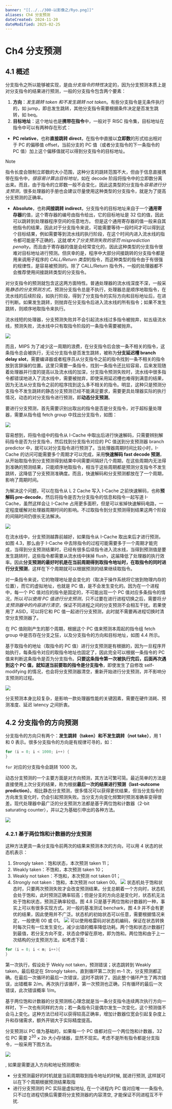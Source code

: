 ```yaml
---
banner: "[[../../300-以影像之/Ryo.png]]"
aliases: Ch4 分支预测
dateCreated: 2024-11-20
dateModified: 2025-02-25
---
```

# Ch4 分支预测

## 4.1 概述

分支指令之所以能够被实现，是由*分支指令的特性*决定的，因为分支预测本质上是对分支指令的结果进行预测，一般的分支指令包含两个要素：

1. **方向**：*发生跳转 taken 和不发生跳转 not taken*。有些分支指令是无条件执行的，如 jump，即总发生跳转，其他分支指令需要根据条件决定是否发生跳转，如 beq。
2. **目标地址**：这个地址也是**携带在指令**中，一般对于 RISC 指令集，目标地址在指令中可以有两种存在形式：
- **PC relative**，也称**直接跳转 direct**，在指令中直接以**立即数**的形式给出相对于 PC 的偏移值 offset，当前分支的 PC 值（或者分支指令的下一条指令的 PC 值）加上这个偏移值就可以得到分支指令的目标地址。

> [!note]
指令长度会限制立即数的大小范围，这种分支的跳转范围不大，但由于信息直接携带在指令中，*很容易计算出目标地址*，如在 decode 阶段将指令中的立即数分离出来。而且，由于指令的立即数一般不会变化，因此这类型的分支指令*容易进行分支预测*，很多处理器的手册也会建议尽量使用这种类型的分支指令，就是为了提高分支预测的正确率。

 - **Absolute**，也称**间接跳转 indirect**，分支指令的目标地址来自于一个**通用寄存器**的值，这个寄存器的编号由指令给出，它的目标地址是 32 位的值，因此可以跳转到处理器程序空间的任意地方。
但是这个通用寄存器的值一般来自其他指令的结果，因此对于分支指令来说，可能需要等待一段时间才可以得到这个目标结果，例如需要等到流水线的执行阶段，在这个时间内进入流水线的指令都可能是不正确的，这就*增大了分支预测失败的惩罚 misprediction penalty*。而且由于寄存器的值是会经常变化的，因此这种类型的分支指令很难对目标地址进行预测。但庆幸的是，程序中大部分间接跳转的分支指令都是用来调用子程序的 *CALL/Return 类型*的指令，而这种类型的指令由于有很强的规律性，是容易被预测的。除了 CALL/Return 指令外，一般的处理器都不会推荐使用间接跳转类型的分支指令。

对分支指令的预测就包含这这两方面特性。普通处理器的流水线深度不深，一般采用*静态的分支预测方式*，预测分支指令总是不执行，处理器总是顺序地取指令，在流水线的后续阶段，如执行阶段，得到了分支指令的实际方向和目标地址后，在进行判断。如果发生跳转，则抛弃在分支指令后进入流水线的所有指令；如果不发生跳转，则顺序地取指令来执行。

流水线短的处理器，分支预测失败并不会引起流水线过多指令被抛弃，如五级流水线，预测失败，流水线中只有取指令阶段的一条指令需要被抛弃。

![](assets/ch4%20分支预测/MIPS五级分支指令.png)

而且，MIPS 为了减少这一周期的浪费，在分支指令后会放一条不相关的指令，这条指令总会被执行，无论分支指令是否发生跳转，被称为**分支延迟槽 branch delay slot**，需要编译器或者程序员从分支指令之前的指令找到一条不相关的指令放到言辞操的位置。这里只需要一条指令，找到一条指令还比较容易，后来发现随着处理器并行度的提高以及流水线的加深，分支指令预测失败时，流水线中很多指令都错误地进入了流水线中，需要被抛弃，即使采用延迟槽也难得到满意的结果，因为无法从分支指令之前的程序找到这么多不相关的指令。明显，这种只是预测分支指令不发生跳转的静态分支预测已经不能满足要求，需要更具处理器实际的执行情况，动态的对分支指令进行预测，即**动态分支预测**。

要进行分支预测，首先需要识别出取出的指令是否是分支指令，对于超标量处理器，需要从指令组 fetch group 中找出分支指令，如图：

![](assets/ch4%20分支预测/识别分支指令.png)

容易想到，将指令组中的指令从 I-Cache 中取出后进行快速解码，只需要辨别解码指令是否为分支指令，然后找到分支指令对应的 PC 值送到分支预测器 branch predictor 中，就可以对分支指令进行预测了。当处理器周期时间比较小时，I-Cache 的访问可能需要多个周期才可以完成，采用**快速解码 fast decode 预测**，从开始取指令到分支预测得到结果中间需要间隔好几个周期，在这些周期内无法得到准确的预测结果，只能顺序地取指令，相当于这些周期都是预测分支指令不发生跳转，这降低了分支预测准确度。而且，快速解码和分支预测都放在了一个周期，影响了周期时间。

为解决这个问题，可以在指令从 L 2 Cache 写入 I-Cache 之前快速解码，也称**预解码 pre-decode**，然后将指令是否为分支指令的信息和指令一起写道 I-Cache，虽然这样会让 I-Cache 占用更多面积，但是可以省掉快速解码电路，一定程度缓解对处理器周期时间的影响。不过取指令到分支预测得到结果这两个阶段的间隔时间仍很长无法解决。

![](assets/ch4%20分支预测/快速解码识别.png)

在流水线中，分支预测越靠前越好，如果指令从 I-Cache 取出来后才进行预测，如图 4.3，那么由于 I-Cache 中去除指令的过程可能需要多于一个周期才能完成，当得到分支预测结果时，已经有很多后续指令进入流水线，当得到预测值是要发生跳转时，这些指令都需要从流水线中抹掉 flush，这届降低了处理器的执行效率。因此**分支预测的最好时机是在当前周期得到取指令地址时，在取指令的同时进行分支预测**，这样在下个周期就可以根据预测的结果继续取指令。

对一条指令来说，它的物理地址是会变化的（取决于操作系统将它放到物理内存的位置），而它的虚拟地址，也就是 PC 值，是不会发生变化的。因为在一个进程中，每一个 PC 值对应的指令是固定的，不可能出现一个 PC 值对应多条指令的情况，所以*可以使用 PC 值进行分支预测*，只不过要在进行进程切换之后，需要将*分支预测器中的内容进行清空*，保证不同进程之间的分支预测不会相互干扰。若果使用了 ASID，可以将它和 PC 值一起进行分支预测，此时就不需要再进程切换时清空分支预测器了。

在 PC 值刚刚产生的那个周期，根据这个 PC 值来预测本周起的指令组 fetch group 中是否存在分支之狂，以及分支指令的方向和目标地址，如图 4.4 所示。

基于取指令的地址（取指令的 PC 值）进行分支预测是有根据的，因为一旦程序开始执行，每条指令对应的取指令地址也固定了，因此完全可以根据一条指令的 PC 值来判断这条指令是否为分支指令。**只要这条指令第一次被执行完后，后面再次遇到这个 PC 值，就知道当前要取的指令是分支指令**，即使发生了自修改 self-modifying 的情况，也会将分支预测器清空，重新开始进行分支预测，并不影响分支预测的过程。

![](assets/ch4%20分支预测/根据PC值辨别分支指令.png)

分支预测本身比较复杂，是影响一款处理器性能的关键因素，需要在硬件消耗、预测准度、延迟 latency 之间折衷。

## 4.2 分支指令的方向预测

分支指令的方向只有两个：**发生跳转（taken）和不发生跳转（not take）**，用 1 和 0 表示。很多分支指令的方向是有规律可寻的，如：

```c
for (i = 0; i < 1000; i++) {
}
```

`for` 对应的分支指令会跳转 1000 次。

动态分支预测的一个主要方面是对方向预测，其方法可繁可简。最近简单的方法是直接使用上次分支的结果，称为根据**最后一次的结果进行预测（last-outcome prediction）**。相比静态分支预测，很多情况可以获得更优结果，但当分支指令的方向发生变化时，仍会引起预测失败。当分支方向变化频繁时预测准确率变得很差。现代处理器中最广泛的分支预测方法都是基于两位饱和计数器（2-bit saturating counter），并以之为基础引申出的各种方法。

![](assets/ch4%20分支预测/最后次结果.png)

### 4.2.1 基于两位饱和计数器的分支预测

这种方法更具一条分支指令前两次的结果来预测本次的方向，可以用 4 状态的状态机表示：

1. Strongly taken：饱和状态，本次预测 taken 11；
2. Weakly taken：不饱和，本次预测 taken 10；
3. Weakly not taken：不饱和，本次预测 not taken 01；
4. Strongly not taken：饱和，本次预测 not taken 00。
![](assets/ch4%20分支预测/两位饱和.png)
状态机处于饱和状态时，只要两次预测失败才会改变预测结果。分支总朝着一个方向时，状态机会处于饱和，此时预测正确率较高；但是分支的方向总是变化时，状态机无法处于饱和状态，预测正确率较低。图 4.8 只是基于两位饱和计数器的一种，事实上可以有很多实现方式。对一般的基准测试 benchark，图 4.9 并不会有更优的结果，因此使用并不广泛。状态机的初始状态可以任意，需要根据情况来定，一般使用 00 或 01。
![](assets/ch4%20分支预测/两位饱和另.png)
可以使用格雷码对状态机编码，保证在状态转换时每次只有一位发生变化，减少出错的概率降低功耗。两个饱和状态计数器打到最值，若分支方向不变，状态会停留在原地，即为饱和。两位饱和由于上一次结构的分支预测方法，如考虑下面：

```c
for (i = 0; i < m; i++){
}
```

第一次执行，假设处于 Wekly not taken，预测错误；状态跳转到 Weakly taken，最后稳定在 Strongly taken，直到循环第二次到 m-1 次，分支预测都正确。在最后一次循环的最后一次错误，这时不跳转了。因此整个循环产生了两次错误，出错概率 $2/m$。再次执行该循环，第一次预测也正确，只有循环的最后一次错误，此次错误概率 $1/m$。

基于两位饱和计数器的分支预测核心理念就是当一条分支指令连续两次执行方向一样时，下一次也有同样的方向；若一条指令只是偶尔发生一次变化，这个预测值不会马上变化。这种方法已经可以获得较高正确率，增加计数器位宽会引起复杂度上升和存储需求，额外开销大于实际精度提高。

分支预测以 PC 值为基础的，如果每一个 PC 值都对应一个两位饱和计数器，32 位 PC 需要 $2^{30}\times 2 b$ 大小存储器，显然不现实。考虑不是所有指令都是分支指令，一般采用下图方法。

![](assets/ch4%20分支预测/PC一部分寻址.png)

, 如果是需要送入方向和地址预测模块:

- 分支预测最好的时机就是当前周期取到指令地址的时候, 就进行预测, 这样就可以在下个周期根据预测结果取指
- 进行分支预测的 PC 实际是虚拟地址, 在一个进程内 PC 值对应唯一一条指令, 只不过在进程切换后需要将分支预测器的内容清空, 才能保证不同进程互不干扰.
